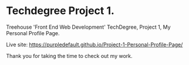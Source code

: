 # Techdegree Project 1.

Treehouse 'Front End Web Development' TechDegree, Project 1, My Personal Profile Page.

Live site: https://purpledefault.github.io/Project-1-Personal-Profile-Page/

Thank you for taking the time to check out my work.

